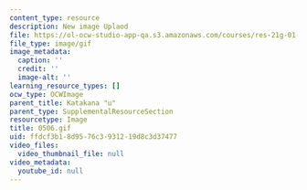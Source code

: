 ```yaml
---
content_type: resource
description: New image Uplaod
file: https://ol-ocw-studio-app-qa.s3.amazonaws.com/courses/res-21g-01-kana-spring-2010/ffdcf3b18d9576c3931219d8c3d37477_0506.gif
file_type: image/gif
image_metadata:
  caption: ''
  credit: ''
  image-alt: ''
learning_resource_types: []
ocw_type: OCWImage
parent_title: Katakana "u"
parent_type: SupplementalResourceSection
resourcetype: Image
title: 0506.gif
uid: ffdcf3b1-8d95-76c3-9312-19d8c3d37477
video_files:
  video_thumbnail_file: null
video_metadata:
  youtube_id: null
---
```

